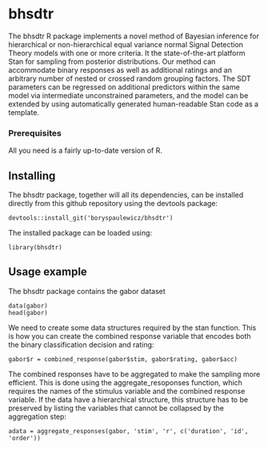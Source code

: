 # bhsdtr

The bhsdtr R package implements a novel method of Bayesian inference
for hierarchical or non-hierarchical equal variance normal Signal
Detection Theory models with one or more criteria. It the
state-of-the-art platform Stan for sampling from posterior
distributions. Our method can accommodate binary responses as well as
additional ratings and an arbitrary number of nested or crossed random
grouping factors. The SDT parameters can be regressed on additional
predictors within the same model via intermediate unconstrained
parameters, and the model can be extended by using automatically
generated human-readable Stan code as a template.

### Prerequisites

All you need is a fairly up-to-date version of R.

## Installing

The bhsdtr package, together will all its dependencies, can be
installed directly from this github repository using the devtools
package:

```
devtools::install_git('boryspaulewicz/bhsdtr')
```

The installed package can be loaded using:

```
library(bhsdtr)
```

## Usage example

The bhsdtr package contains the gabor dataset


```
data(gabor)
head(gabor)
```

We need to create some data structures required by the stan
function. This is how you can create the combined response variable
that encodes both the binary classification decision and rating:

```
gabor$r = combined_response(gabor$stim, gabor$rating, gabor$acc)
```

The combined responses have to be aggregated to make the sampling more
efficient. This is done using the aggregate_resoponses function, which
requires the names of the stimulus variable and the combined response
variable. If the data have a hierarchical structure, this structure
has to be preserved by listing the variables that cannot be collapsed
by the aggregation step:

```
adata = aggregate_responses(gabor, 'stim', 'r', c('duration', 'id', 'order'))
```